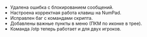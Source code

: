 - Удалена ошибка с блокированием сообщений.
- Настроена корректная работа клавиш на NumPad.
- Исправлен баг с командами скрипта.
- Добавлены важные пункты в меню (ПКМ по иконке в трее).
- Команда /otp теперь работает и для двух игроков.
